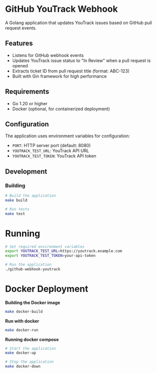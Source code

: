 # GitHub YouTrack Webhook

A Golang application that updates YouTrack issues based on GitHub pull request events.

## Features


- Listens for GitHub webhook events
- Updates YouTrack issue status to "In Review" when a pull request is opened
- Extracts ticket ID from pull request title (format: ABC-123)
- Built with Gin framework for high performance

## Requirements

- Go 1.20 or higher
- Docker (optional, for containerized deployment)

## Configuration

The application uses environment variables for configuration:

- `PORT`: HTTP server port (default: 8080)
- `YOUTRACK_TEST_URL`: YouTrack API URL
- `YOUTRACK_TEST_TOKEN`: YouTrack API token

## Development

### Building

```bash
# Build the application
make build

# Run tests
make test
```
# Running
```bash
# Set required environment variables
export YOUTRACK_TEST_URL=https://youtrack.example.com
export YOUTRACK_TEST_TOKEN=your-api-token

# Run the application
./github-webhook-youtrack
```

# Docker Deployment

**Building the Docker image**
```bash
make docker-build
```
**Run with docker**
```bash
make docker-run
```
**Running docker compose**
```bash
# Start the application
make docker-up

# Stop the application
make docker-down
```
